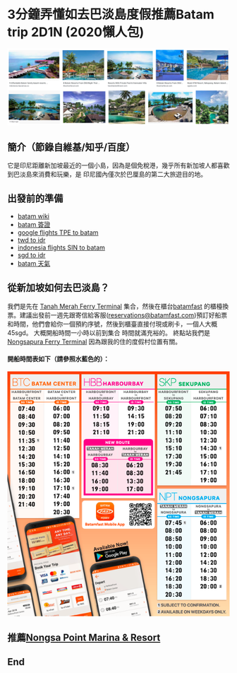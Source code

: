 # 3分鐘弄懂如去巴淡島度假推薦Batam trip 2D1N (2020懶人包)
![f1](https://github.com/HCH1/blog/blob/master/fig/batam1.png)

## 簡介（節錄自維基/知乎/百度）
它是印尼距離新加坡最近的一個小島，因為是個免稅港，幾乎所有新加坡人都喜歡到巴淡島來消費和玩樂，是 印尼國內僅次於巴厘島的第二大旅遊目的地。

## 出發前的準備
- [batam wiki](https://www.google.com.tw/search?source=hp&ei=JzIkXMrUB42y9QOcxZ6YAg&q=batam+wiki)
- [batam 簽證](https://www.google.com.tw/search?source=hp&ei=JzIkXMrUB42y9QOcxZ6YAg&q=batam+簽證)
- [google flights TPE to batam](https://www.google.com.tw/search?source=hp&ei=JzIkXMrUB42y9QOcxZ6YAg&q=google+flights+TPE+to+batam)
- [twd to idr](https://www.google.com.tw/search?source=hp&ei=JzIkXMrUB42y9QOcxZ6YAg&q=twd+to+idr)
- [indonesia flights SIN to batam](https://www.google.com.tw/search?source=hp&ei=JzIkXMrUB42y9QOcxZ6YAg&q=google+flights+SIN+to+batam)
- [sgd to idr](https://www.google.com.tw/search?source=hp&ei=JzIkXMrUB42y9QOcxZ6YAg&q=sgd+to+idr)
- [batam 天氣](https://www.google.com.tw/search?source=hp&ei=JzIkXMrUB42y9QOcxZ6YAg&q=batam+天氣)

## 從新加坡如何去巴淡島？
我們是先在
[Tanah Merah Ferry Terminal](https://www.google.com.sg/maps/place/Tanah+Merah+Ferry+Terminal/@1.301962,103.9756795,14.18z/data=!4m9!3m8!1s0x31da2346c8620243:0x2eb746bcdf6115d8!5m3!1s2020-02-15!4m1!1i2!8m2!3d1.3142959!4d103.988471)
集合，然後在櫃台[batamfast](https://www.batamfast.com/home/index.ashx)
的櫃檯換票。建議出發前一週先跟寄信給客服(reservations@batamfast.com)預訂好船票和時間，他們會給你一個預約序號，然後到櫃臺直接付現或刷卡，一個人大概45sgd。
大概開船時間一小時以前到集合 時間就滿充裕的。
終點站我們是[Nongsapura Ferry Terminal](https://www.google.com.sg/maps/place/Nongsapura+Ferry+Terminal/@1.1911892,104.0914151,15z/data=!4m9!3m8!1s0x0:0x3dd2efb10180b639!5m3!1s2020-02-15!4m1!1i2!8m2!3d1.1886483!4d104.0946114)
因為跟我的住的度假村位置有關。

#### 開船時間表如下（請參照水藍色的）：
![f1](https://github.com/HCH1/blog/blob/master/fig/batam2.png)

## 推薦[Nongsa Point Marina & Resort](https://www.google.com.sg/maps/place/Nongsa+Point+Marina+%26+Resort/@1.1923477,104.0998694,15z/data=!4m9!3m8!1s0x0:0x72eb926b1eac7770!5m3!1s2020-02-15!4m1!1i2!8m2!3d1.196004!4d104.0981734)




## End
